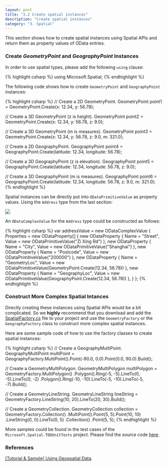 ```yaml
---
layout: post
title: "3.2 Create spatial instances"
description: "Create spatial instances"
category: "3. Spatial"
---
```


This section shows how to create spatial instances using Spatial APIs and return them as property values of OData entries.

### Create *GeometryPoint* and *GeographyPoint* Instances
In order to use spatial types, please add the following `using` clause:

{% highlight csharp %}
using Microsoft.Spatial;
{% endhighlight %}

The following code shows how to create `GeometryPoint` and `GeographyPoint` instances:

{% highlight csharp %}
// Create a 2D GeometryPoint.
GeometryPoint point1 = GeometryPoint.Create(x: 12.34, y: 56.78);

// Create a 3D GeometryPoint (z is height).
GeometryPoint point2 = GeometryPoint.Create(x: 12.34, y: 56.78, z: 9.0);

// Create a 3D GeometryPoint (m is measures).
GeometryPoint point3 = GeometryPoint.Create(x: 12.34, y: 56.78, z: 9.0, m: 321.0);

// Create a 2D GeographyPoint.
GeographyPoint point4 = GeographyPoint.Create(latitude: 12.34, longitude: 56.78);

// Create a 3D GeographyPoint (z is elevation).
GeographyPoint point5 = GeographyPoint.Create(latitude: 12.34, longitude: 56.78, z: 9.0);

// Create a 3D GeographyPoint (m is measures).
GeographyPoint point6 = GeographyPoint.Create(latitude: 12.34, longitude: 56.78, z: 9.0, m: 321.0);
{% endhighlight %}

Spatial instances can be directly put into `ODataPrimitiveValue` as property values. Using the `Address` type from the last section:

![]({{site.baseurl}}/assets/2015-04-21-csdl.png)

An `ODataComplexValue` for the `Address` type could be constructed as follows:

{% highlight csharp %}
var addressValue = new ODataComplexValue
{
    Properties = new ODataProperty[]
    {
        new ODataProperty { Name = "Street", Value = new ODataPrimitiveValue("Zi Xing Rd") },
        new ODataProperty { Name = "City", Value = new ODataPrimitiveValue("Shanghai") },
        new ODataProperty { Name = "Postcode", Value = new ODataPrimitiveValue("200000") },
        new ODataProperty { Name = "GeometryLoc", Value = new ODataPrimitiveValue(GeometryPoint.Create(12.34, 56.78)) },
        new ODataProperty { Name = "GeographyLoc", Value = new ODataPrimitiveValue(GeographyPoint.Create(12.34, 56.78)) },
    }
};
{% endhighlight %}

### Construct More Complex Spatial Intances
Directly creating these instances using Spatial APIs would be a bit complicated. So we **highly** recommend that you download and add the [SpatialFactory.cs](https://github.com/OData/odata.net/blob/master/test/FunctionalTests/Tests/Microsoft.Spatial/Utils/SpatialFactory.cs) file to your project and use the `GeometryFactory` or the `GeographyFactory` class to construct more complex spatial instances.

Here are some sample code of how to use the factory classes to create spatial instances:

{% highlight csharp %}
// Create a GeographyMultiPoint.
GeographyMultiPoint multiPoint = GeographyFactory.MultiPoint().Point(-90.0, 0.0).Point(0.0, 90.0).Build();

// Create a GeometryMultiPolygon.
GeometryMultiPolygon multiPolygon = GeometryFactory.MultiPolygon()
    .Polygon().Ring(-5, -5).LineTo(0, -5).LineTo(0, -2)
    .Polygon().Ring(-10, -10).LineTo(-5, -10).LineTo(-5, -7).Build();

// Create a GeometryLineString.
GeometryLineString lineString = GeometryFactory.LineString(10, 20).LineTo(20, 30).Build();

// Create a GeometryCollection.
GeometryCollection collection = GeometryFactory.Collection()
    .MultiPoint().Point(5, 5).Point(10, 10)
    .LineString(0, 0).LineTo(0, 5)
    .Collection()
        .Point(5, 5);
{% endhighlight %}

More samples could be found in the test cases of the `Microsoft.Spatial.TDDUnitTests` project. Please find the source code [here](https://github.com/OData/odata.net/tree/master/test/FunctionalTests/Tests/Microsoft.Spatial).

### References
[[Tutorial & Sample] Using Geospatial Data](http://blogs.msdn.com/b/odatateam/archive/2011/10/17/using-geospatial-data.aspx).